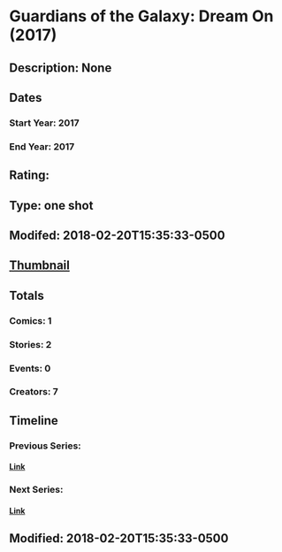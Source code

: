 # Guardians of the Galaxy: Dream On (2017)
## Description: None
## Dates
### Start Year: 2017
### End Year: 2017
## Rating: 
## Type: one shot
## Modifed: 2018-02-20T15:35:33-0500
## [Thumbnail](http://i.annihil.us/u/prod/marvel/i/mg/c/50/5a8c865ec1af0.jpg)
## Totals
### Comics: 1
### Stories: 2
### Events: 0
### Creators: 7
## Timeline
### Previous Series: 
#### [Link]()
### Next Series: 
#### [Link]()
## Modified: 2018-02-20T15:35:33-0500